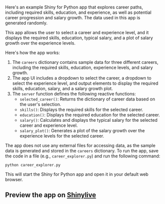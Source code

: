 Here's an example Shiny for Python app that explores career paths, including required skills, education, and experience, as well as potential career progression and salary growth. The data used in this app is generated randomly.



This app allows the user to select a career and experience level, and it displays the required skills, education, typical salary, and a plot of salary growth over the experience levels.

Here's how the app works:

1. The `careers` dictionary contains sample data for three different careers, including the required skills, education, experience levels, and salary growth.
2. The app UI includes a dropdown to select the career, a dropdown to select the experience level, and output elements to display the required skills, education, salary, and a salary growth plot.
3. The `server` function defines the following reactive functions:
   - `selected_career()`: Returns the dictionary of career data based on the user's selection.
   - `skills()`: Displays the required skills for the selected career.
   - `education()`: Displays the required education for the selected career.
   - `salary()`: Calculates and displays the typical salary for the selected career and experience level.
   - `salary_plot()`: Generates a plot of the salary growth over the experience levels for the selected career.

The app does not use any external files for accessing data, as the sample data is generated and stored in the `careers` dictionary. To run the app, save the code in a file (e.g., `career_explorer.py`) and run the following command:

```
python career_explorer.py
```

This will start the Shiny for Python app and open it in your default web browser.
## Preview the app on [Shinylive](https://shinylive.io/py/app/#h=0&code=NobwRAdghgtgpmAXAAjFADugdOgnmAGlQGMB7CAFzkqVQEsZ1SAnC5ZqCAE1JgB0IAM2a9kXKFQoM4yBk1ZiJcKfAHDRFXOjoQA5rMYs2AGToBnCkQAqAV3QAbOAIFyjyGBIekK9ugCMcLXtvZCgzZAcKF0MFCBtGXFDwiHRo+TZ0TnFwsIiuNREYZDMACx1E1wUAQUwiAEkUmwozIgB5JvQmluQAZTgzMzpyImY4KGIpADc4EeouOGZZgEciGzpnCABiXtgHGXEKKGRBFmRiKFGFiIkSswFzy+ZwgF5kEAFkT+Q+MB7SQQoAHcLjIAKJ6HRwBY-FDvCBfBHfMBmADWdHs9jutGAPwACrgKCVyD8iD8AFJQSZQElInoARWMNJ+AHE6FFCEiqrp0U4wABdAgfRGfH5wLg2c5SYnYn4AIXGJTgwWYAHJwjpkABhXidKjMXrEOjUYi80lgACyYT1atk8O1jCaVx6huNvIFQuFooAHugFkaICaYcgcWAGnqIKU6KkOT9wRRmLgALSOab2JkWuhcZNwVPpvoQIbMH7u+HCpFmKD2C64AD6uhEgMJQeAADYAAwdttEAAcna7yAAjH3+wOAEx9ksIgC+gtLIrAABEJEcqtB7LgLEG4WXy2iMViUCH6YyY2BQV6TWnT1YoH5HFAbOn8YTpWaAErF2c70XiyVDCDNnKCpKiwNoaj0hxSBYdDEFiZrysQirKmB8KgmQEC8DBWKTmW3q+sw-qBjKoaUAsEZlNGZpxgm2a5qe5qZrRSp5tQhafh6iI-BWVYJnWDZNtiACsfZEC2wkdj2InIAAnOJbY4Z8M4cT8lrMCiyg6PolrQLo0K0NuuHInumKARaFzqVIei9PGSi6LgeakIalbIOaYp0NSp49KCrTpqulYElh6b2jANgFn+0oKZxYBihKEj-qZCFIaB6rwqpFmaem5qylU7FzlFcA+n6rqmWGZGRpRSLUUmKbMfRjE1VeZr5mx-JfoZ3HVnxpCNiUzYACxyaJUkAOyDTJE5tYps5ThsGDoDWazIK8aw4FAuk1oI9hrFwAAUHErZkEBKjWUg+HAe1gJqIJXLiNzIOeXijEWYAAJSTcgK0NnteUIitZBbTAEA7X1pI-WWK06LqNZmEqcATBdDxQs9TWwxMoRatdyPIL4Fg7YjCxmFg6kbjtL1vcUqNUFwzw-H8ALAqM90QkdelvRxO4Q40FDQ5TF0FfhhGmrSlP3YVBGusgxg5rVRAhqVzDkVG6ZVUxjVIgxWYNSxBYsJ+FOOBMYo02elA0Vrr3vQibNg58f2kADQPdpb4N0FgpAdE0J0FRQF2ouiJkW+zLtux73NUF6Ps-rFUoAYHNuIit7sUFD4eR8ilbVj81s7r9rtJ1DXhpx1vGF1nzufNnXzWy9GzzIIFPMNMzA7ZDTQoA0urdPnbfIO0yddEQMMDP+KB9MP5AvYgHEAAKjOMUxwFg5z2MQHF1-rcNUzW+PNy9yCJgAfGIMEUFP8ejBQNgK2cmNmMArcUEvmOk3yGwIrPcwLFgqdr3A9d+-uUmZ8dwXyvvCH4b44BLDWKMLgvRjJmCngIRMSJkAAGokR8GQUiLAAArUgOgdowwNlvHepMQwAIDnyGuAE8of24F-H+eV14xXCkDSeQdPigOvhAqBMCxT3V-HFcgSCIAoJ+OgzB2Cfh4IIUDYhm8xTb2fi9EMrDhGx2oW-L49D5jMG-t7X+-8M4JiAZw5A-MioBjgDWBqS1bS6iwJY8W1jSbmJ0PML09iFGGy4Mox45C8JWKInyLAHiCo7WcYLWx0t7A0J3MXRIrwfGkJURQkxtZ6zdQEnye+DCvSv3PsoMBxwfhWC0DBZyPQMkoAACQgESYgAgWA2yCBmmAbRnxdFf1Lswv+xQMk1kLmY+OO9vGUyUWQ+JZYomuhiamF4N9HhqLFoLYs5ji5GkWTvdJPFMn8V6vyTpiJBB0F0EQKAXjXiRCwGYGwfhC5mB2qc3QgwABecBng7SdsgFsZNzGXJwMEH2szrHzKVN0TZ-RpnCkBTDbmXoqx+CVBdB6wSZBSzojCxEcLlA1lwEilFtMMnIB2rUmur0AVeluXi06jhnnEr2cgZkBzjinBAA-J+ASXrtOxQibh8IXmzUwPYmo6AdpzQWnQQeCwm4vTADON4kBYAIBQGAUY0C6CjHgJQQmFAI4cjAOhKgNA1UCA8MnYFvg-ACDiAkAQh1sgOqtfZCMYw-AsFoZGCAuBASZl0s0Y5O4FV8iAA)
